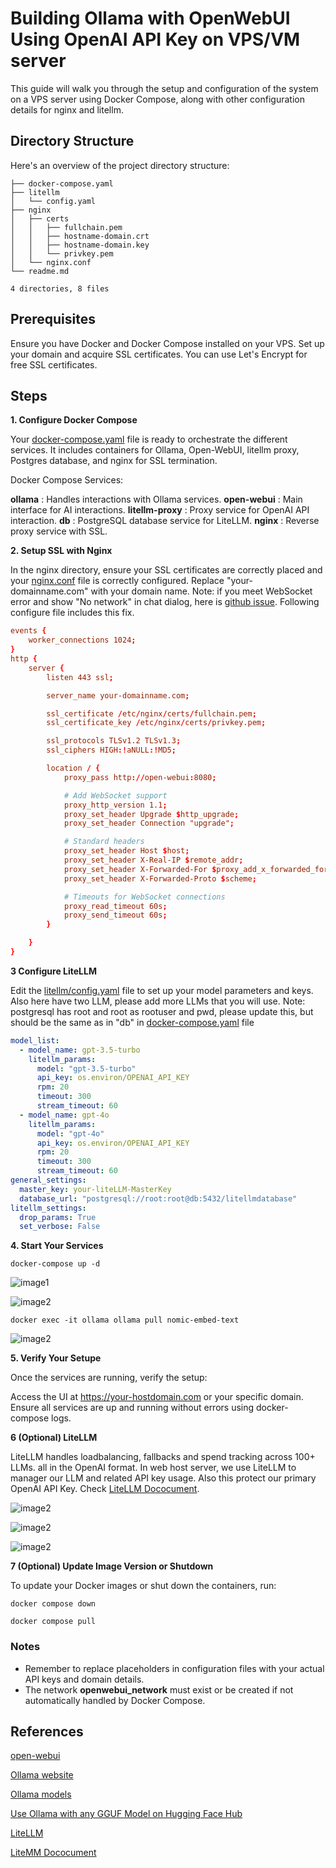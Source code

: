 # Building Ollama with OpenWebUI Using OpenAI API Key on VPS/VM server

This guide will walk you through the setup and configuration of the system on a VPS server using Docker Compose, along with other configuration details for nginx and litellm.

## Directory Structure

Here's an overview of the project directory structure:

```batch
├── docker-compose.yaml
├── litellm
│   └── config.yaml
├── nginx
│   ├── certs
│   │   ├── fullchain.pem
│   │   ├── hostname-domain.crt
│   │   ├── hostname-domain.key
│   │   └── privkey.pem
│   └── nginx.conf
└── readme.md

4 directories, 8 files
```

## Prerequisites

Ensure you have Docker and Docker Compose installed on your VPS.
Set up your domain and acquire SSL certificates. You can use Let's Encrypt for free SSL certificates.

## Steps

**1. Configure Docker Compose**

Your [docker-compose.yaml](docker-compose.yaml) file is ready to orchestrate the different services. It includes containers for Ollama, Open-WebUI, litellm proxy, Postgres database, and nginx for SSL termination.

Docker Compose Services:

**ollama** : Handles interactions with Ollama services.
**open-webui** : Main interface for AI interactions.
**litellm-proxy** : Proxy service for OpenAI API interaction.
**db** : PostgreSQL database service for LiteLLM.
**nginx** : Reverse proxy service with SSL.

**2. Setup SSL with Nginx**

In the nginx directory, ensure your SSL certificates are correctly placed and your [nginx.conf](./nginx/nginx.conf) file is correctly configured. Replace "your-domainname.com" with your domain name.
Note: if you meet WebSocket error and show "No network" in chat dialog, here is [github issue](https://github.com/open-webui/open-webui/issues/8074). Following configure file includes this fix.

```conf
events {
    worker_connections 1024;
}
http {
    server {
        listen 443 ssl;

        server_name your-domainname.com;

        ssl_certificate /etc/nginx/certs/fullchain.pem;
        ssl_certificate_key /etc/nginx/certs/privkey.pem;

        ssl_protocols TLSv1.2 TLSv1.3;
        ssl_ciphers HIGH:!aNULL:!MD5;

        location / {
            proxy_pass http://open-webui:8080;

            # Add WebSocket support
            proxy_http_version 1.1;
            proxy_set_header Upgrade $http_upgrade;
            proxy_set_header Connection "upgrade";

            # Standard headers
            proxy_set_header Host $host;
            proxy_set_header X-Real-IP $remote_addr;
            proxy_set_header X-Forwarded-For $proxy_add_x_forwarded_for;
            proxy_set_header X-Forwarded-Proto $scheme;

            # Timeouts for WebSocket connections
            proxy_read_timeout 60s;
            proxy_send_timeout 60s;
        }

    }
}
```

**3 Configure LiteLLM**

Edit the [litellm/config.yaml](./litellm/config.yaml) file to set up your model parameters and keys.
Also here have two LLM, please add more LLMs that you will use.
Note: postgresql has root and root as rootuser and pwd, please update this, but should be the same as in "db" in [docker-compose.yaml](docker-compose.yaml) file

```yaml
model_list:
  - model_name: gpt-3.5-turbo
    litellm_params:
      model: "gpt-3.5-turbo"
      api_key: os.environ/OPENAI_API_KEY
      rpm: 20
      timeout: 300
      stream_timeout: 60
  - model_name: gpt-4o
    litellm_params:
      model: "gpt-4o"
      api_key: os.environ/OPENAI_API_KEY
      rpm: 20
      timeout: 300
      stream_timeout: 60
general_settings:
  master_key: your-liteLLM-MasterKey
  database_url: "postgresql://root:root@db:5432/litellmdatabase"
litellm_settings:
  drop_params: True
  set_verbose: False
```

**4. Start Your Services**

```batch
docker-compose up -d
```

![image1](./assets/vps-1.png)

![image2](./assets/vps-2.png)

```batch
docker exec -it ollama ollama pull nomic-embed-text
```

![image2](./assets/vps-3.png)

**5. Verify Your Setupe**

Once the services are running, verify the setup:

Access the UI at https://your-hostdomain.com or your specific domain.
Ensure all services are up and running without errors using docker-compose logs.

**6 (Optional) LiteLLM**

LiteLLM handles loadbalancing, fallbacks and spend tracking across 100+ LLMs. all in the OpenAI format. In web host server, we use LiteLLM to manager our LLM and related API key usage. Also this protect our primary OpenAI API Key. Check [LiteLLM Dococument](https://docs.litellm.ai/docs/).

![image2](./assets/vps-litellm-1.png)

![image2](./assets/vps-litellm-2.png)

![image2](./assets/vps-litellm-4.png)

**7 (Optional) Update Image Version or Shutdown**

To update your Docker images or shut down the containers, run:

```batch
docker compose down
```

```batch
docker compose pull
```

### Notes

- Remember to replace placeholders in configuration files with your actual API keys and domain details.
- The network **openwebui_network** must exist or be created if not automatically handled by Docker Compose.

## References

[open-webui](https://github.com/open-webui/open-webui)

[Ollama website](https://ollama.com/)

[Ollama models](https://ollama.com/search)

[Use Ollama with any GGUF Model on Hugging Face Hub](https://huggingface.co/docs/hub/en/ollama)

[LiteLLM](https://www.litellm.ai/)

[LiteMM Dococument](https://docs.litellm.ai/docs/)
